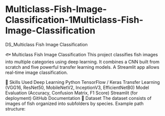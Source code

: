# Multiclass-Fish-Image-Classification-1Multiclass-Fish-Image-Classification
DS_Multiclass Fish Image Classification

🐟 Multiclass Fish Image Classification
This project classifies fish images into multiple categories using deep learning. It combines a CNN built from scratch and five powerful transfer learning models. A Streamlit app allows real-time image classification.

🔧 Skills Used
Deep Learning
Python
TensorFlow / Keras
Transfer Learning (VGG16, ResNet50, MobileNetV2, InceptionV3, EfficientNetB0)
Model Evaluation (Accuracy, Confusion Matrix, F1 Score)
Streamlit (for deployment)
GitHub Documentation
📁 Dataset
The dataset consists of images of fish organized into subfolders by species.
Example path structure:

